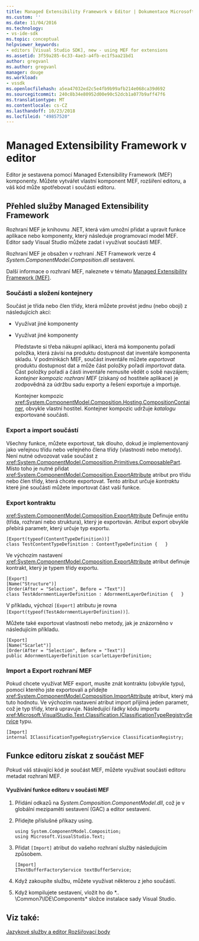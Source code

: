 ```yaml
---
title: Managed Extensibility Framework v Editor | Dokumentace Microsoftu
ms.custom: ''
ms.date: 11/04/2016
ms.technology:
- vs-ide-sdk
ms.topic: conceptual
helpviewer_keywords:
- editors [Visual Studio SDK], new - using MEF for extensions
ms.assetid: 3f59a285-6c33-4ae3-a4fb-ec1f5aa21bd1
author: gregvanl
ms.author: gregvanl
manager: douge
ms.workload:
- vssdk
ms.openlocfilehash: a5ea47032ed2c5e4fb9b99afb214e068ca39d692
ms.sourcegitcommit: 240c8b34e80952d00e90c52dcb1a077b9aff47f6
ms.translationtype: MT
ms.contentlocale: cs-CZ
ms.lasthandoff: 10/23/2018
ms.locfileid: "49857520"
---
```

# <a name="managed-extensibility-framework-in-the-editor"></a>Managed Extensibility Framework v editor
Editor je sestavena pomocí Managed Extensibility Framework (MEF) komponenty. Můžete vytvářet vlastní komponent MEF, rozšíření editoru, a váš kód může spotřebovat i součásti editoru.  
  
## <a name="overview-of-the-managed-extensibility-framework"></a>Přehled služby Managed Extensibility Framework  
 Rozhraní MEF je knihovnu .NET, která vám umožní přidat a upravit funkce aplikace nebo komponenty, který následuje programovací model MEF. Editor sady Visual Studio můžete zadat i využívat součásti MEF.  
  
 Rozhraní MEF je obsažen v rozhraní .NET Framework verze 4 *System.ComponentModel.Composition.dll* sestavení.  
  
 Další informace o rozhraní MEF, naleznete v tématu [Managed Extensibility Framework (MEF)](/dotnet/framework/mef/index).  
  
### <a name="component-parts-and-composition-containers"></a>Součásti a složení kontejnery  
 Součást je třída nebo člen třídy, která můžete provést jednu (nebo obojí) z následujících akcí:  
  
- Využívat jiné komponenty  
  
- Využívat jiné komponenty  
  
  Představte si třeba nákupní aplikaci, která má komponentu pořadí položka, která závisí na produktu dostupnost dat inventáře komponenta skladu. V podmínkách MEF, součást inventáře můžete *exportovat* produktu dostupnost dat a může část položky pořadí *importovat* data. Část položky pořadí a části inventáře nemusíte vědět o sobě navzájem; *kontejner kompozic rozhraní MEF* (získaný od hostitele aplikace) je zodpovědná za údržbu sadu exporty a řešení exportuje a importuje.  
  
  Kontejner kompozic <xref:System.ComponentModel.Composition.Hosting.CompositionContainer>, obvykle vlastní hostitel. Kontejner kompozic udržuje *katalogu* exportované součásti.  
  
### <a name="export-and-import-component-parts"></a>Export a import součástí  
 Všechny funkce, můžete exportovat, tak dlouho, dokud je implementovaný jako veřejnou třídu nebo veřejného člena třídy (vlastnosti nebo metody). Není nutné odvozovat vaše součást z <xref:System.ComponentModel.Composition.Primitives.ComposablePart>. Místo toho je nutné přidat <xref:System.ComponentModel.Composition.ExportAttribute> atribut pro třídu nebo člen třídy, která chcete exportovat. Tento atribut určuje *kontraktu* které jiné součásti můžete importovat část vaší funkce.  
  
### <a name="the-export-contract"></a>Export kontraktu  
 <xref:System.ComponentModel.Composition.ExportAttribute> Definuje entitu (třída, rozhraní nebo struktura), který je exportován. Atribut export obvykle přebírá parametr, který určuje typ exportu.  
  
```  
[Export(typeof(ContentTypeDefinition))]  
class TestContentTypeDefinition : ContentTypeDefinition {   }  
```  
  
 Ve výchozím nastavení <xref:System.ComponentModel.Composition.ExportAttribute> atribut definuje kontrakt, který je typem třídy exportu.  
  
```  
[Export]  
[Name("Structure")]  
[Order(After = "Selection", Before = "Text")]  
class TestAdornmentLayerDefinition : AdornmentLayerDefinition {   }  
```  
  
 V příkladu, výchozí `[Export]` atributu je rovna `[Export(typeof(TestAdornmentLayerDefinition))]`.  
  
 Můžete také exportovat vlastnosti nebo metody, jak je znázorněno v následujícím příkladu.  
  
```  
[Export]  
[Name("Scarlet")]  
[Order(After = "Selection", Before = "Text")]  
public AdornmentLayerDefinition scarletLayerDefinition;  
```  
  
### <a name="import-a-mef-export"></a>Import a Export rozhraní MEF  
 Pokud chcete využívat MEF export, musíte znát kontraktu (obvykle typu), pomocí kterého jste exportovali a přidejte <xref:System.ComponentModel.Composition.ImportAttribute> atribut, který má tuto hodnotu. Ve výchozím nastavení atribut import přijímá jeden parametr, což je typ třídy, která upravuje. Následující řádky kódu importu <xref:Microsoft.VisualStudio.Text.Classification.IClassificationTypeRegistryService> typu.  
  
```  
[Import]  
internal IClassificationTypeRegistryService ClassificationRegistry;  
```  
  
## <a name="get-editor-functionality-from-a-mef-component-part"></a>Funkce editoru získat z součást MEF  
 Pokud váš stávající kód je součást MEF, můžete využívat součásti editoru metadat rozhraní MEF.  
  
#### <a name="to-consume-editor-functionality-from-a-mef-component-part"></a>Využívání funkce editoru v součásti MEF  
  
1.  Přidání odkazů na *System.Composition.ComponentModel.dll*, což je v globální mezipaměti sestavení (GAC) a editor sestavení.  
  
2.  Přidejte příslušné příkazy using.  
  
    ```  
    using System.ComponentModel.Composition;  
    using Microsoft.VisualStudio.Text;  
    ```  
  
3.  Přidat `[Import]` atribut do vašeho rozhraní služby následujícím způsobem.  
  
    ```  
    [Import]  
    ITextBufferFactoryService textBufferService;  
    ```  
  
4.  Když zakoupíte službu, můžete využívat některou z jeho součástí.  
  
5.  Když kompilujete sestavení, vložit ho do *.. \Common7\IDE\Components\* složce instalace sady Visual Studio.  
  
## <a name="see-also"></a>Viz také:  
 [Jazykové služby a editor Rozšiřovací body](../extensibility/language-service-and-editor-extension-points.md)